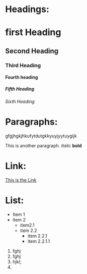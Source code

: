 # Headings:

# first Heading
## Second Heading
### Third Heading
#### Fourth heading
##### Fifth Heading
###### Sixth Heading

# Paragraphs:
gfgjhgkjhkufytdutgkkyuyjyytuygijk

This is another paragraph. *italic* **bold**

# Link:

[This is the Link](www.google.com)

# List:
- Item 1
- item 2
  - item2.1
  - item 2.2
     - item 2.2.1
     - item 2.2.1.1
1. fghj
2. fghj
3. hjkl;
4. 
